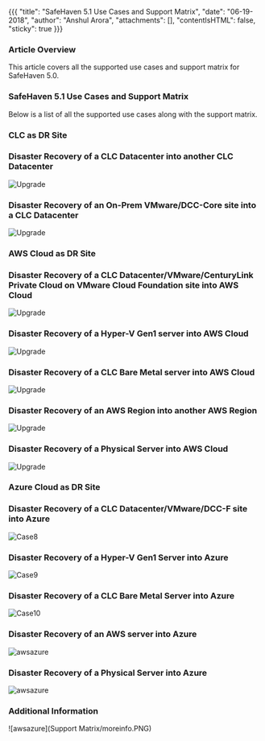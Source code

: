 {{{
  "title": "SafeHaven 5.1 Use Cases and Support Matrix",
  "date": "06-19-2018",
  "author": "Anshul Arora",
  "attachments": [],
  "contentIsHTML": false,
  "sticky": true
}}}

### Article Overview
This article covers all the supported use cases and support matrix for SafeHaven 5.0.

### SafeHaven 5.1 Use Cases and Support Matrix
Below is a list of all the supported use cases along with the support matrix.

### CLC as DR Site

### Disaster Recovery of a CLC Datacenter into another CLC Datacenter

![Upgrade](../../images/SH5.0/SafeHaven-5.0-Use-Cases-and-Support-Matrix1/Case1.PNG)

### Disaster Recovery of an On-Prem VMware/DCC-Core site into a CLC Datacenter
![Upgrade](../../images/SH5.0/SafeHaven-5.0-Use-Cases-and-Support-Matrix1/Case2.PNG)

### AWS Cloud as DR Site

### Disaster Recovery of a CLC Datacenter/VMware/CenturyLink Private Cloud on VMware Cloud Foundation site into AWS Cloud
![Upgrade](../../images/SH5.0/5.1SupportMatrix/Case3.PNG)

### Disaster Recovery of a Hyper-V Gen1 server into AWS Cloud
![Upgrade](../../images/SH5.0/5.1SupportMatrix/Case4.PNG)

### Disaster Recovery of a CLC Bare Metal server into AWS Cloud
![Upgrade](../../images/SH5.0/5.1SupportMatrix/Case5.PNG)

### Disaster Recovery of an AWS Region into another AWS Region
![Upgrade](../../images/SH5.0/5.1SupportMatrix/Case6.PNG)
### Disaster Recovery of a Physical Server into AWS Cloud
![Upgrade](../../images/SH5.0/5.1SupportMatrix/Case7.PNG)

### Azure Cloud as DR Site

### Disaster Recovery of a CLC Datacenter/VMware/DCC-F site into Azure
![Case8](../../images/SH5.0/5.1SupportMatrix/Case8.PNG)

### Disaster Recovery of a Hyper-V Gen1 Server into Azure
![Case9](../../images/SH5.0/5.1SupportMatrix/Case9.PNG)

### Disaster Recovery of a CLC Bare Metal Server into Azure
![Case10](../../images/SH5.0/5.1SupportMatrix/Case10.PNG)

### Disaster Recovery of an AWS server into Azure
![awsazure](../../images/SH5.0/5.1SupportMatrix/Case11.PNG)

### Disaster Recovery of a Physical Server into Azure
![awsazure](../../images/SH5.0/5.1SupportMatrix/Case12.PNG)


### Additional Information
![awsazure](Support Matrix/moreinfo.PNG)

